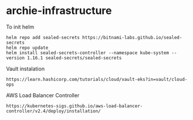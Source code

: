 # archie-infrastructure

To init helm

```
helm repo add sealed-secrets https://bitnami-labs.github.io/sealed-secrets
helm repo update
helm install sealed-secrets-controller --namespace kube-system --version 1.16.1 sealed-secrets/sealed-secrets
```

Vault instalation

```
https://learn.hashicorp.com/tutorials/cloud/vault-eks?in=vault/cloud-ops
```

AWS Load Balancer Controller

```
https://kubernetes-sigs.github.io/aws-load-balancer-controller/v2.4/deploy/installation/
```
